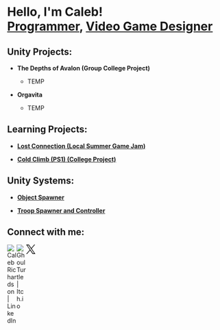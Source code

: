 <h1>Hello, I'm Caleb! <br/><a href="https://github.com/GhoulTurtle">Programmer</a>, <a href="https://www.linkedin.com/in/caleb-richardson-402b94272/">Video Game Designer</a>

<h2>Unity Projects:</h2>

- <b>The Depths of Avalon (Group College Project)</b>
  - TEMP
  
- <b>Orgavita</b>
  - TEMP

<h2>Learning Projects:</h2>

- <b><a href="https://ghoulturtle.itch.io/lost-connection">Lost Connection (Local Summer Game Jam)</a></b>

- <b><a href="https://ghoulturtle.itch.io/cold-climb-ps1">Cold Climb (PS1) (College Project)</a></b>

<h2>Unity Systems:</h2>

- <b><a href=https://github.com/GhoulTurtle/ObjectSpawner>Object Spawner</a></b>

- <b><a href=https://github.com/GhoulTurtle/Troop-Spawner-and-Controller>Troop Spawner and Controller</a></b>

<h2>Connect with me:</h2>

[<img align="left" alt="CalebRichardson | LinkedIn" width="22px" src="https://cdn.jsdelivr.net/npm/simple-icons@v3/icons/linkedin.svg" />][linkedin]
[<img align="left" alt="GhoulTurtle | Itch.io" width="22px" src="https://raw.githubusercontent.com/simple-icons/simple-icons/refs/heads/develop/icons/itchdotio.svg" />][itchio]
[<img align="left" alt="GhoulTurtle | X" width="22px" src="https://raw.githubusercontent.com/simple-icons/simple-icons/refs/heads/develop/icons/x.svg" />][x]

[linkedin]: https://www.linkedin.com/in/caleb-richardson-402b94272/
[itchio]: https://ghoulturtle.itch.io
[x]: https://x.com/CalebRichardso

<!--
**GhoulTurtle/GhoulTurtle** is a ✨ _special_ ✨ repository because its `README.md` (this file) appears on your GitHub profile.

Here are some ideas to get you started:

- 🔭 I’m currently working on ...
- 🌱 I’m currently learning ...
- 👯 I’m looking to collaborate on ...
- 🤔 I’m looking for help with ...
- 💬 Ask me about ...
- 📫 How to reach me: ...
- 😄 Pronouns: ...
- ⚡ Fun fact: ...
-->
